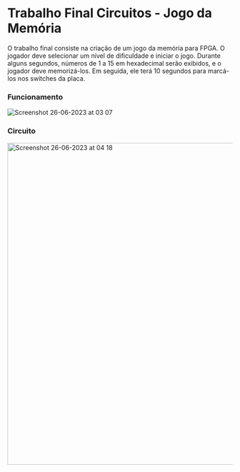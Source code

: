 # Trabalho Final Circuitos - Jogo da Memória
O trabalho final consiste na criação de um jogo da memória para FPGA. O jogador deve selecionar um nível de dificuldade e iniciar o jogo. Durante alguns segundos, números de 1 a 15 em hexadecimal serão exibidos, e o jogador deve memorizá-los. Em seguida, ele terá 10 segundos para marcá-los nos switches da placa.

### Funcionamento
![Screenshot 26-06-2023 at 03 07](https://github.com/pehqge/UFSC/assets/117869493/985aa414-4cb4-4123-bfae-81c4c0c25666)

### Circuito
<img width="721" alt="Screenshot 26-06-2023 at 04 18" src="https://github.com/pehqge/UFSC/assets/117869493/e2148cf6-6835-49fd-9af3-92c31f4976de">
